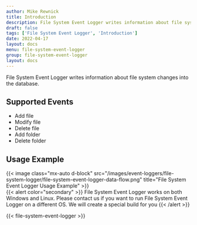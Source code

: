 ```yaml
---
author: Mike Rewnick
title: Introduction
description: File System Event Logger writes information about file system changes into the database.
draft: false
tags: ['File System Event Logger', 'Introduction']
date: 2022-04-17
layout: docs
menu: file-system-event-logger
group: file-system-event-logger
layout: docs
---
```


File System Event Logger writes information about file system changes into the database.

## Supported Events

- Add file
- Modify file
- Delete file
- Add folder
- Delete folder

## Usage Example

{{< image class="mx-auto d-block"  src="/images/event-loggers/file-system-logger/file-system-event-logger-data-flow.png"  title="File System Event Logger Usage Example" >}}
\
{{< alert color="secondary" >}}
File System Event Logger works on both Windows and Linux. Please contact us if you want to run File System Event Logger on a different OS. We will create a special build for you
{{< /alert >}}

{{< file-system-event-logger >}}
